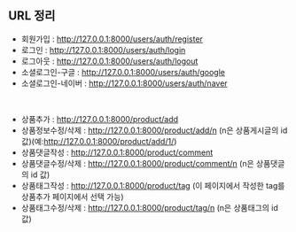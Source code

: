 ## URL 정리
- 회원가입 : http://127.0.0.1:8000/users/auth/register
- 로그인 : http://127.0.0.1:8000/users/auth/login
- 로그아웃 : http://127.0.0.1:8000/users/auth/logout
- 소셜로그인-구글 : http://127.0.0.1:8000/users/auth/google
- 소셜로그인-네이버 : http://127.0.0.1:8000/users/auth/naver
<br>

- 상품추가 : http://127.0.0.1:8000/product/add
- 상품정보수정/삭제 : http://127.0.0.1:8000/product/add/n (n은 상품게시글의 id 값)(예:http://127.0.0.1:8000/product/add/1/)
- 상품댓글작성 : http://127.0.0.1:8000/product/comment
- 상품댓글수정/삭제 : http://127.0.0.1:8000/product/comment/n (n은 상품댓글의 id 값)
- 상품태그작성 : http://127.0.0.1:8000/product/tag (이 페이지에서 작성한 tag를 상품추가 페이지에서 선택 가능)
- 상품태그수정/삭제 : http://127.0.0.1:8000/product/tag/n (n은 상품태그의 id 값)
